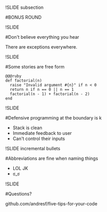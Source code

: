 !SLIDE subsection

#BONUS ROUND

!SLIDE

#Don't believe everything you hear

There are exceptions everywhere.

!SLIDE

#Some stories are free form

    @@@ruby
    def factorial(n)
      raise "Invalid argument #{n}" if n < 0
      return n if n == 0 || n == 1
      factorial(n - 1) + factorial(n - 2)
    end

!SLIDE

#Defensive programming at the boundary is k

* Stack is clean
* Immediate feedback to user
* Can't control their inputs

!SLIDE incremental bullets

#Abbreviations are fine when naming things

* LOL JK
* ಠ_ಠ

!SLIDE

#Questions?

github.com/andresf/five-tips-for-your-code